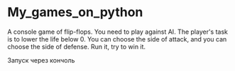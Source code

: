 # My_games_on_python
A console game of flip-flops. You need to play against AI. 
The player's task is to lower the life below 0. 
You can choose the side of attack, and you can choose the side of defense. 
Run it, try to win it.

Запуск через кончоль
